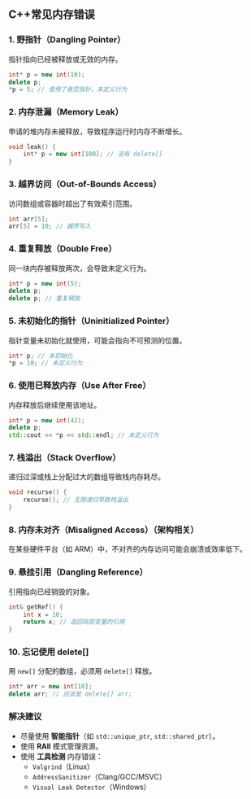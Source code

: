 ## C++常见内存错误

### 1. **野指针（Dangling Pointer）**

指针指向已经被释放或无效的内存。

```cpp
int* p = new int(10);
delete p;
*p = 5; // 使用了悬空指针，未定义行为
```

### 2. **内存泄漏（Memory Leak）**

申请的堆内存未被释放，导致程序运行时内存不断增长。

```cpp
void leak() {
    int* p = new int[100]; // 没有 delete[]
}
```

### 3. **越界访问（Out-of-Bounds Access）**

访问数组或容器时超出了有效索引范围。

```cpp
int arr[5];
arr[5] = 10; // 越界写入
```

### 4. **重复释放（Double Free）**

同一块内存被释放两次，会导致未定义行为。

```cpp
int* p = new int(5);
delete p;
delete p; // 重复释放
```

### 5. **未初始化的指针（Uninitialized Pointer）**

指针变量未初始化就使用，可能会指向不可预测的位置。

```cpp
int* p; // 未初始化
*p = 10; // 未定义行为
```

### 6. **使用已释放内存（Use After Free）**

内存释放后继续使用该地址。

```cpp
int* p = new int(42);
delete p;
std::cout << *p << std::endl; // 未定义行为
```

### 7. **栈溢出（Stack Overflow）**

递归过深或栈上分配过大的数组导致栈内存耗尽。

```cpp
void recurse() {
    recurse(); // 无限递归导致栈溢出
}
```

### 8. **内存未对齐（Misaligned Access）**（架构相关）

在某些硬件平台（如 ARM）中，不对齐的内存访问可能会崩溃或效率低下。

### 9. **悬挂引用（Dangling Reference）**

引用指向已经销毁的对象。

```cpp
int& getRef() {
    int x = 10;
    return x; // 返回局部变量的引用
}
```

### 10. **忘记使用 delete[]**

用 `new[]` 分配的数组，必须用 `delete[]` 释放。

```cpp
int* arr = new int[10];
delete arr; // 应该是 delete[] arr;
```

###  解决建议

- 尽量使用 **智能指针**（如 `std::unique_ptr`, `std::shared_ptr`）。
- 使用 **RAII** 模式管理资源。
- 使用 **工具检测** 内存错误：
  - `Valgrind`（Linux）
  - `AddressSanitizer`（Clang/GCC/MSVC）
  - `Visual Leak Detector`（Windows）